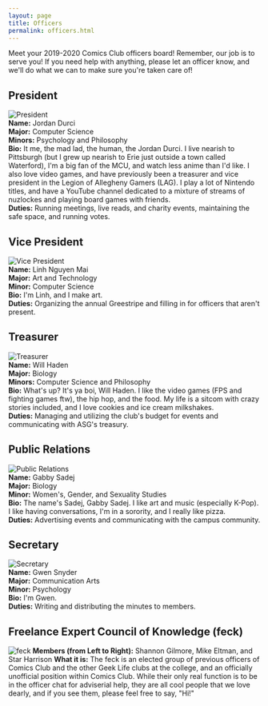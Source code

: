 ```yaml
---
layout: page
title: Officers
permalink: officers.html
---
```


Meet your 2019-2020 Comics Club officers board!  Remember, our job is to serve you!  If you need help with anything, please let an officer know, and we'll do what we can to make sure you're taken care of!

## President
![President](../images/officers/jordan.png)  
**Name:** Jordan Durci  
**Major:** Computer Science  
**Minors:** Psychology and Philosophy  
**Bio:** It me, the mad lad, the human, the Jordan Durci.  I live nearish to Pittsburgh (but I grew up nearish to Erie just outside a town called Waterford), I'm a big fan of the MCU, and watch less anime than I'd like.  I also love video games, and have previously been a treasurer and vice president in the Legion of Allegheny Gamers (LAG).  I play a lot of Nintendo titles, and have a YouTube channel dedicated to a mixture of streams of nuzlockes and playing board games with friends.  
**Duties:** Running meetings, live reads, and charity events, maintaining the safe space, and running votes.  

## Vice President
![Vice President](../images/officers/linh.png)  
**Name:** Linh Nguyen Mai  
**Major:** Art and Technology  
**Minor:** Computer Science  
**Bio:** I'm Linh, and I make art.  
**Duties:** Organizing the annual Greestripe and filling in for officers that aren't present.  

## Treasurer
![Treasurer](../images/officers/will.png)  
**Name:** Will Haden  
**Major:** Biology  
**Minors:** Computer Science and Philosophy  
**Bio:** What's up?  It's ya boi, Will Haden.  I like the video games (FPS and fighting games ftw), the hip hop, and the food.  My life is a sitcom with crazy stories included, and I love cookies and ice cream milkshakes.  
**Duties:** Managing and utilizing the club's budget for events and communicating with ASG's treasury.  

## Public Relations
![Public Relations](../images/officers/gabby.png)  
**Name:** Gabby Sadej  
**Major:** Biology  
**Minor:** Women's, Gender, and Sexuality Studies  
**Bio:** The name's Sadej, Gabby Sadej.  I like art and music (especially K-Pop).  I like having conversations, I'm in a sorority, and I really like pizza.  
**Duties:** Advertising events and communicating with the campus community.  

## Secretary
![Secretary](../images/officers/gwen.png)  
**Name:** Gwen Snyder  
**Major:** Communication Arts  
**Minor:** Psychology  
**Bio:** I'm Gwen.  
**Duties:** Writing and distributing the minutes to members.  

## Freelance Expert Council of Knowledge (feck)
![feck](../images/officers/feck.png)
**Members (from Left to Right):** Shannon Gilmore, Mike Eltman, and Star Harrison
**What it is:** The feck is an elected group of previous officers of Comics Club and the other Geek Life clubs at the college, and an officially unofficial position within Comics Club.  While their only real function is to be in the officer chat for adviserial help, they are all cool people that we love dearly, and if you see them, please feel free to say, "Hi!"
